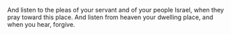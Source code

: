 And listen to the pleas of your servant and of your people Israel, when they pray toward this place. And listen from heaven your dwelling place, and when you hear, forgive.
